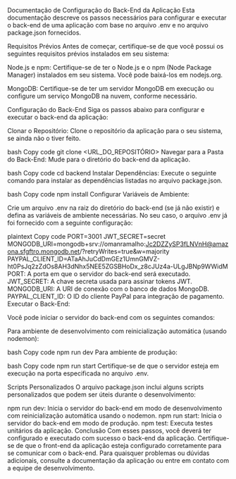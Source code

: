 Documentação de Configuração do Back-End da Aplicação
Esta documentação descreve os passos necessários para configurar e executar o back-end de uma aplicação com base no arquivo .env e no arquivo package.json fornecidos.

Requisitos Prévios
Antes de começar, certifique-se de que você possui os seguintes requisitos prévios instalados em seu sistema:

Node.js e npm: Certifique-se de ter o Node.js e o npm (Node Package Manager) instalados em seu sistema. Você pode baixá-los em nodejs.org.

MongoDB: Certifique-se de ter um servidor MongoDB em execução ou configure um serviço MongoDB na nuvem, conforme necessário.

Configuração do Back-End
Siga os passos abaixo para configurar e executar o back-end da aplicação:

Clonar o Repositório: Clone o repositório da aplicação para o seu sistema, se ainda não o tiver feito.

bash
Copy code
git clone <URL_DO_REPOSITÓRIO>
Navegar para a Pasta do Back-End: Mude para o diretório do back-end da aplicação.

bash
Copy code
cd backend
Instalar Dependências: Execute o seguinte comando para instalar as dependências listadas no arquivo package.json.

bash
Copy code
npm install
Configurar Variáveis de Ambiente:

Crie um arquivo .env na raiz do diretório do back-end (se já não existir) e defina as variáveis de ambiente necessárias. No seu caso, o arquivo .env já foi fornecido com a seguinte configuração:

plaintext
Copy code
PORT=3001
JWT_SECRET=secret
MONGODB_URI=mongodb+srv://omanramalho:Jc2DZZySP3fLNVnH@amazona.sfgftro.mongodb.net/?retryWrites=true&w=majority
PAYPAL_CLIENT_ID=ATaAhJuCdDmGEz1UmnGMVZ-ht0PsJq2zZdOs8AH3dNhx5NEE5ZGSBHoDx_z8cJUz4a-ULgJBNp9WWidM
PORT: A porta em que o servidor do back-end será executado.
JWT_SECRET: A chave secreta usada para assinar tokens JWT.
MONGODB_URI: A URI de conexão com o banco de dados MongoDB.
PAYPAL_CLIENT_ID: O ID do cliente PayPal para integração de pagamento.
Executar o Back-End:

Você pode iniciar o servidor do back-end com os seguintes comandos:

Para ambiente de desenvolvimento com reinicialização automática (usando nodemon):

bash
Copy code
npm run dev
Para ambiente de produção:

bash
Copy code
npm run start
Certifique-se de que o servidor esteja em execução na porta especificada no arquivo .env.

Scripts Personalizados
O arquivo package.json inclui alguns scripts personalizados que podem ser úteis durante o desenvolvimento:

npm run dev: Inicia o servidor do back-end em modo de desenvolvimento com reinicialização automática usando o nodemon.
npm run start: Inicia o servidor do back-end em modo de produção.
npm test: Executa testes unitários da aplicação.
Conclusão
Com esses passos, você deverá ter configurado e executado com sucesso o back-end da aplicação. Certifique-se de que o front-end da aplicação esteja configurado corretamente para se comunicar com o back-end. Para quaisquer problemas ou dúvidas adicionais, consulte a documentação da aplicação ou entre em contato com a equipe de desenvolvimento.
